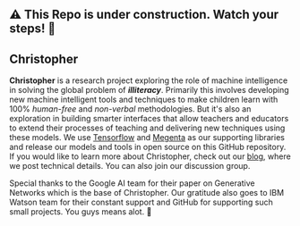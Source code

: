 ## :warning: This Repo is under construction. Watch your steps! :construction_worker:

## Christopher 

**Christopher** is a research project exploring the role of machine intelligence in solving the global problem of **_illiteracy_**. Primarily this involves developing new machine intelligent tools and techniques to make children learn with 100% *human-free* and *non-verbal* methodologies. But it's also an exploration in building smarter interfaces that allow teachers and educators to extend their processes of teaching and delivering new techniques using these models. We use [Tensorflow](https://www.tensorflow.org/) and [Megenta](https://magenta.tensorflow.org/) as our supporting libraries and release our models and tools in open source on this GitHub repository. If you would like to learn more about Christopher, check out our [blog](https://stemai.github.io), where we post technical details. You can also join our discussion group.

Special thanks to the Google AI team for their paper on Generative Networks which is the base of Christopher. Our gratitude also goes to IBM Watson team for their constant support and GitHub for supporting such small projects. You guys means alot. :tada:	
